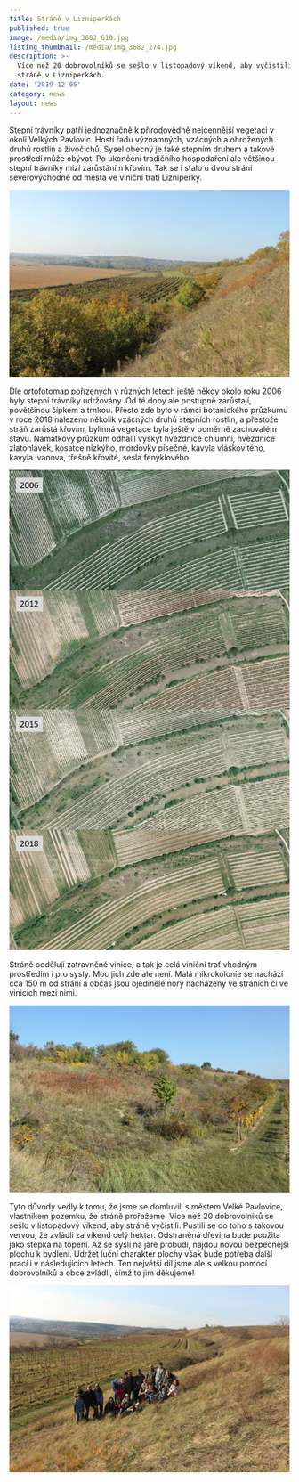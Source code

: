 ```yaml
---
title: Stráně v Lizniperkách
published: true
image: /media/img_3682_610.jpg
listing_thumbnail: /media/img_3682_274.jpg
description: >-
  Více než 20 dobrovolníků se sešlo v listopadový víkend, aby vyčistili stepní
  stráně v Lizniperkách. 
date: '2019-12-05'
category: news
layout: news
---
```

Stepní trávníky patří jednoznačně k přírodovědně nejcennější vegetaci v okolí Velkých Pavlovic. Hostí řadu významných, vzácných a ohrožených druhů rostlin a živočichů. Sysel obecný je také stepním druhem a takové prostředí může obývat. Po ukončení tradičního hospodaření ale většinou stepní trávníky mizí zarůstáním křovím. Tak se i stalo u dvou strání severovýchodně od města ve viniční trati Lizniperky.

![Dolní stráň v Lizniperkách](/media/2019_vp_sysli-stran-dolni_610.jpg "Dolní stráň v Lizniperkách na podzim 2019 (autor: Ester Ekrtová)")



Dle ortofotomap pořízených v různých letech ještě někdy okolo roku 2006 byly stepní trávníky udržovány. Od té doby ale postupně zarůstají, povětšinou šípkem a trnkou. Přesto zde bylo v rámci botanického průzkumu v roce 2018 nalezeno několik vzácných druhů stepních rostlin, a přestože stráň zarůstá křovím, bylinná vegetace byla ještě v poměrně zachovalém stavu. Namátkový průzkum odhalil výskyt hvězdnice chlumní, hvězdnice zlatohlávek, kosatce nízkýho, mordovky písečné, kavyla vláskovitého, kavyla ivanova, třešně křovité, sesla fenyklového.

![Zarůstání strání](/media/vývoj-stráně.jpg "Zarůstání strání je vidět i na ortofoto mapách")

Stráně oddělují zatravněné vinice, a tak je celá viniční trať vhodným prostředím i pro sysly. Moc jich zde ale není. Malá mikrokolonie se nachází cca 150 m od strání a občas jsou ojedinělé nory nacházeny ve stráních či ve vinicích mezi nimi. 

![Horní stráň v Lizniperkách (autor foto: Ester Ekrtová)](/media/2019_vp_sysli-stran-horni_610.jpg "Horní stráň v Lizniperkách na podzim 2019 (autor foto: Ester Ekrtová)")

Tyto důvody vedly k tomu, že jsme se domluvili s městem Velké Pavlovice, vlastníkem pozemku, že stráně prořežeme. Více než 20 dobrovolníků se sešlo v listopadový víkend, aby stráně vyčistili. Pustili se do toho s takovou vervou, že zvládli za víkend celý hektar. Odstraněná dřevina bude použita jako štěpka na topení. Až se sysli na jaře probudí, najdou novou bezpečnější plochu k bydlení. Udržet luční charakter plochy však bude potřeba další prací i v následujících letech. Ten největší díl jsme ale s velkou pomocí dobrovolníků a obce zvládli, čímž to jim děkujeme!

![Dobrovolníci na vyčištěné stráni (autor foto: Kateřina Poledníková)](/media/img_3703_610.jpg "Dobrovolníci na vyčištěné stráni (autor foto: Kateřina Poledníková)")
